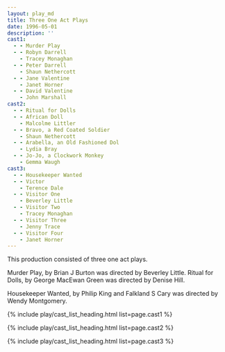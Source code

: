 ```yaml
---
layout: play_md
title: Three One Act Plays
date: 1996-05-01
description: ''
cast1:
  - - Murder Play
  - - Robyn Darrell
    - Tracey Monaghan
  - - Peter Darrell
    - Shaun Nethercott
  - - Jane Valentine
    - Janet Horner
  - - David Valentine
    - John Marshall
cast2:
  - - Ritual for Dolls
  - - African Doll
    - Malcolme Littler
  - - Bravo, a Red Coated Soldier
    - Shaun Nethercott
  - - Arabella, an Old Fashioned Dol
    - Lydia Bray
  - - Jo-Jo, a Clockwork Monkey
    - Gemma Waugh
cast3:
  - - Housekeeper Wanted
  - - Victor
    - Terence Dale
  - - Visitor One
    - Beverley Little
  - - Visitor Two
    - Tracey Monaghan
  - - Visitor Three
    - Jenny Trace
  - - Visitor Four
    - Janet Horner
---
```


This production consisted of three one act plays.

Murder Play, by Brian J Burton was directed by Beverley Little. Ritual for Dolls, by George MacEwan Green was directed by Denise Hill.

Housekeeper Wanted, by Philip King and Falkland S Cary was directed by Wendy Montgomery.

{% include play/cast_list_heading.html list=page.cast1 %}

{% include play/cast_list_heading.html list=page.cast2 %}

{% include play/cast_list_heading.html list=page.cast3 %}
